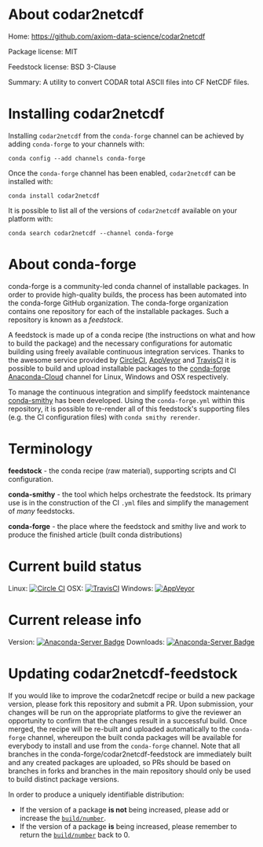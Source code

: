 About codar2netcdf
==================

Home: https://github.com/axiom-data-science/codar2netcdf

Package license: MIT

Feedstock license: BSD 3-Clause

Summary: A utility to convert CODAR total ASCII files into CF NetCDF files.



Installing codar2netcdf
=======================

Installing `codar2netcdf` from the `conda-forge` channel can be achieved by adding `conda-forge` to your channels with:

```
conda config --add channels conda-forge
```

Once the `conda-forge` channel has been enabled, `codar2netcdf` can be installed with:

```
conda install codar2netcdf
```

It is possible to list all of the versions of `codar2netcdf` available on your platform with:

```
conda search codar2netcdf --channel conda-forge
```



About conda-forge
=================

conda-forge is a community-led conda channel of installable packages.
In order to provide high-quality builds, the process has been automated into the
conda-forge GitHub organization. The conda-forge organization contains one repository
for each of the installable packages. Such a repository is known as a *feedstock*.

A feedstock is made up of a conda recipe (the instructions on what and how to build
the package) and the necessary configurations for automatic building using freely
available continuous integration services. Thanks to the awesome service provided by
[CircleCI](https://circleci.com/), [AppVeyor](http://www.appveyor.com/)
and [TravisCI](https://travis-ci.org/) it is possible to build and upload installable
packages to the [conda-forge](https://anaconda.org/conda-forge)
[Anaconda-Cloud](http://docs.anaconda.org/) channel for Linux, Windows and OSX respectively.

To manage the continuous integration and simplify feedstock maintenance
[conda-smithy](http://github.com/conda-forge/conda-smithy) has been developed.
Using the ``conda-forge.yml`` within this repository, it is possible to re-render all of
this feedstock's supporting files (e.g. the CI configuration files) with ``conda smithy rerender``.


Terminology
===========

**feedstock** - the conda recipe (raw material), supporting scripts and CI configuration.

**conda-smithy** - the tool which helps orchestrate the feedstock.
                   Its primary use is in the construction of the CI ``.yml`` files
                   and simplify the management of *many* feedstocks.

**conda-forge** - the place where the feedstock and smithy live and work to
                  produce the finished article (built conda distributions)

Current build status
====================

Linux: [![Circle CI](https://circleci.com/gh/conda-forge/codar2netcdf-feedstock.svg?style=shield)](https://circleci.com/gh/conda-forge/codar2netcdf-feedstock)
OSX: [![TravisCI](https://travis-ci.org/conda-forge/codar2netcdf-feedstock.svg?branch=master)](https://travis-ci.org/conda-forge/codar2netcdf-feedstock)
Windows: [![AppVeyor](https://ci.appveyor.com/api/projects/status/github/conda-forge/codar2netcdf-feedstock?svg=True)](https://ci.appveyor.com/project/conda-forge/codar2netcdf-feedstock/branch/master)

Current release info
====================
Version: [![Anaconda-Server Badge](https://anaconda.org/conda-forge/codar2netcdf/badges/version.svg)](https://anaconda.org/conda-forge/codar2netcdf)
Downloads: [![Anaconda-Server Badge](https://anaconda.org/conda-forge/codar2netcdf/badges/downloads.svg)](https://anaconda.org/conda-forge/codar2netcdf)


Updating codar2netcdf-feedstock
===============================

If you would like to improve the codar2netcdf recipe or build a new
package version, please fork this repository and submit a PR. Upon submission,
your changes will be run on the appropriate platforms to give the reviewer an
opportunity to confirm that the changes result in a successful build. Once
merged, the recipe will be re-built and uploaded automatically to the
`conda-forge` channel, whereupon the built conda packages will be available for
everybody to install and use from the `conda-forge` channel.
Note that all branches in the conda-forge/codar2netcdf-feedstock are
immediately built and any created packages are uploaded, so PRs should be based
on branches in forks and branches in the main repository should only be used to
build distinct package versions.

In order to produce a uniquely identifiable distribution:
 * If the version of a package **is not** being increased, please add or increase
   the [``build/number``](http://conda.pydata.org/docs/building/meta-yaml.html#build-number-and-string).
 * If the version of a package **is** being increased, please remember to return
   the [``build/number``](http://conda.pydata.org/docs/building/meta-yaml.html#build-number-and-string)
   back to 0.
